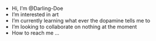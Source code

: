 -  Hi, I’m @Darling-Doe
-  I’m interested in art
-  I’m currently learning what ever the dopamine tells me to
-  I’m looking to collaborate on nothing at the moment
-  How to reach me ...

